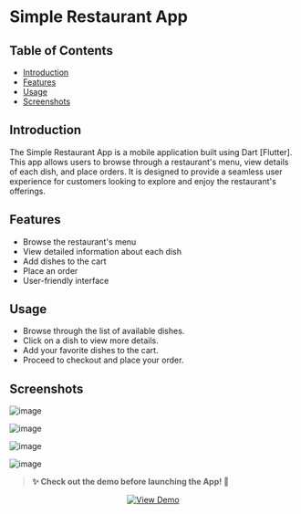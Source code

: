 # Simple Restaurant App


## Table of Contents

- [Introduction](#introduction)
- [Features](#features)
- [Usage](#usage)
- [Screenshots](#screenshots)

## Introduction

The Simple Restaurant App is a mobile application built using Dart [Flutter]. This app allows users to browse through a restaurant's menu, view details of each dish, and place orders. It is designed to provide a seamless user experience for customers looking to explore and enjoy the restaurant's offerings.

## Features

- Browse the restaurant's menu
- View detailed information about each dish
- Add dishes to the cart
- Place an order
- User-friendly interface



## Usage

- Browse through the list of available dishes.
- Click on a dish to view more details.
- Add your favorite dishes to the cart.
- Proceed to checkout and place your order.

## Screenshots
<div width="20%">
  
![image](https://github.com/3mohamed-abdelfattah/Restaurant_APP/assets/142848460/0f237e02-0e81-471f-8154-e43d131dce7e)

![image](https://github.com/3mohamed-abdelfattah/Restaurant_APP/assets/142848460/aea2574c-face-4350-8768-bcadef7692d6)

![image](https://github.com/3mohamed-abdelfattah/Restaurant_APP/assets/142848460/49f9ccef-6490-4dee-885a-ce7470c40837)

![image](https://github.com/3mohamed-abdelfattah/Restaurant_APP/assets/142848460/5d8cb005-21f6-447a-96e5-d3dcc3dc169e)
  
</div>


> **✨ Check out the demo before launching the App! 🚀**


<p align="center">
<p align="center">
  <a href="https://github.com/3mohamed-abdelfattah/CareHub/assets/142848460/472b56b9-f941-43d3-9db1-5aac4de25222">
    <img src="https://img.shields.io/badge/View-Demo-blue" alt="View Demo"/>
  </a>
</p>

